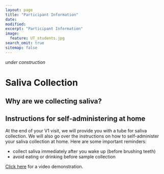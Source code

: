 ```yaml
---
layout: page
title: "Participant Information"
date:
modified:
excerpt: "Participant Information"
image:
  feature: UT_students.jpg
search_omit: true
sitemap: false
---
```


*under construction*

# Saliva Collection

## Why are we collecting saliva?

## Instructions for self-administering at home

At the end of your V1 visit, we will provide you with a tube for saliva collection. We will also go over the instructions on how to self-administer your saliva collection at home. Here are some important reminders:

- collect saliva immediately after you wake up (before brushing teeth) 
- avoid eating or drinking before sample collection

[Click here](https://www.youtube.com/watch?v=8-AxSDHLbBE) for a video demonstration.